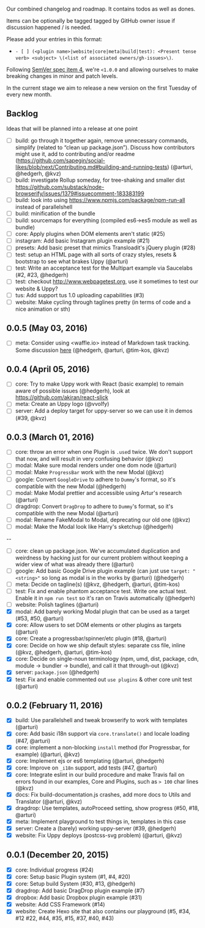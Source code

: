 Our combined changelog and roadmap. It contains todos as well as dones.

Items can be optionally be tagged tagged by GitHub owner issue if discussion
happened / is needed.

Please add your entries in this format:

 - `- [ ] (<plugin name>|website|core|meta|build|test): <Present tense verb> <subject> \(<list of associated owners/gh-issues>\)`.

Following [SemVer spec item 4](http://semver.org/#spec-item-4),
we're `<1.0.0` and allowing ourselves to make breaking changes in minor
and patch levels.

In the current stage we aim to release a new version on the
first Tuesday of every new month.

## Backlog

Ideas that will be planned into a release at one point

- [ ] build: go through it together again, remove unnecessary commands, simplify (related to “clean up package.json”). Discuss how contributors might use it, add to contributing and/or readme (https://github.com/sapegin/social-likes/blob/next/Contributing.md#building-and-running-tests) (@arturi, @hedgerh, @kvz)
- [ ] build: investigate Rollup someday, for tree-shaking and smaller dist https://github.com/substack/node-browserify/issues/1379#issuecomment-183383199
- [ ] build: look into using https://www.npmjs.com/package/npm-run-all instead of parallelshell
- [ ] build: minification of the bundle
- [ ] build: sourcemaps for everything (compiled es6->es5 module as well as bundle)
- [ ] core: Apply plugins when DOM elements aren't static (#25)
- [ ] instagram: Add basic Instagram plugin example (#21)
- [ ] presets: Add basic preset that mimics Transloadit's jQuery plugin (#28)
- [ ] test: setup an HTML page with all sorts of crazy styles, resets & bootstrap to see what brakes Uppy (@arturi)
- [ ] test: Write an acceptance test for the Multipart example via Saucelabs (#2, #23, @hedgerh)
- [ ] test: checkout http://www.webpagetest.org, use it sometimes to test our website & Uppy?
- [ ] tus: Add support tus 1.0 uploading capabilities (#3)
- [ ] website: Make cycling through taglines pretty (in terms of code and a nice animation or sth)

## 0.0.5 (May 03, 2016)

- [ ] meta: Consider using <waffle.io> instead of Markdown task tracking. Some discussion [here](https://transloadit.slack.com/archives/general/p1455693654000062) (@hedgerh, @arturi, @tim-kos, @kvz)

## 0.0.4 (April 05, 2016)

- [ ] core: Try to make Uppy work with React (basic example) to remain aware of possible issues (@hedgerh),
look at https://github.com/akiran/react-slick
- [ ] meta: Create an Uppy logo (@vvolfy)
- [ ] server: Add a deploy target for uppy-server so we can use it in demos (#39, @kvz)

## 0.0.3 (March 01, 2016)

- [ ] core: throw an error when one Plugin is `.use`d twice. We don't support that now, and will result in very confusing behavior (@kvz)
- [ ] modal: Make sure modal renders under one dom node (@arturi)
- [ ] modal: Make `ProgressBar` work with the new Modal (@kvz)
- [ ] google: Convert `GoogleDrive` to adhere to `Dummy`'s format, so it's compatible with the new Modal (@hedgerh)
- [ ] modal: Make Modal prettier and accessible using Artur's research (@arturi)
- [ ] dragdrop: Convert `DragDrop` to adhere to `Dummy`'s format, so it's compatible with the new Modal (@arturi)
- [ ] modal: Rename FakeModal to Modal, deprecating our old one (@kvz)
- [ ] modal: Make the Modal look like Harry's sketchup  (@hedgerh)

-- 

- [ ] core: clean up package.json. We've accumulated duplication and weirdness by hacking just for our current problem without keeping a wider view of what was already there (@arturi)
- [ ] google: Add basic Google Drive plugin example (can just use `target: "<string>"` so long as modal is in the works by @arturi) (@hedgerh)
- [ ] meta: Decide on tagline(s) (@kvz, @hedgerh, @arturi, @tim-kos)
- [ ] test: Fix and enable phantom acceptance test. Write one actual test. Enable it in `npm run test` so it's ran on Travis automatically (@hedgerh)
- [ ] website: Polish taglines (@arturi)
- [x] modal: Add barely working Modal plugin that can be used as a target (#53, #50, @arturi)
- [x] core: Allow users to set DOM elements or other plugins as targets (@arturi)
- [x] core: Create a progressbar/spinner/etc plugin (#18, @arturi)
- [x] core: Decide on how we ship default styles: separate css file, inline (@kvz, @hedgerh, @arturi, @tim-kos)
- [x] core: Decide on single-noun terminology (npm, umd, dist, package, cdn, module -> bundler -> bundle), and call it that through-out (@kvz)
- [x] server: `package.json` (@hedgerh)
- [x] test: Fix and enable commented out `use plugins` & other core unit test (@arturi)

## 0.0.2 (February 11, 2016)

- [x] build: Use parallelshell and tweak browserify to work with templates (@arturi)
- [x] core: Add basic i18n support via `core.translate()` and locale loading (#47, @arturi)
- [x] core: implement a non-blocking `install` method (for Progressbar, for example)  (@arturi, @kvz)
- [x] core: Implement ejs or es6 templating (@arturi, @hedgerh)
- [x] core: Improve on `_i18n` support, add tests (#47, @arturi)
- [x] core: Integrate eslint in our build procedure and make Travis fail on errors found in our examples, Core and Plugins, such as `> 100` char lines (@kvz)
- [x] docs: Fix build-documentation.js crashes, add more docs to Utils and Translator (@arturi, @kvz)
- [x] dragdrop: Use templates, autoProceed setting, show progress (#50, #18, @arturi)
- [x] meta: Implement playground to test things in, templates in this case
- [x] server: Create a (barely) working uppy-server (#39, @hedgerh)
- [x] website: Fix Uppy deploys (postcss-svg problem) (@arturi, @kvz)

## 0.0.1 (December 20, 2015)

- [x] core: Individual progress (#24)
- [x] core: Setup basic Plugin system (#1, #4, #20)
- [x] core: Setup build System (#30, #13, @hedgerh)
- [x] dragdrop: Add basic DragDrop plugin example (#7)
- [x] dropbox: Add basic Dropbox plugin example (#31)
- [x] website: Add CSS Framework (#14)
- [x] website: Create Hexo site that also contains our playground (#5, #34, #12 #22, #44, #35, #15, #37, #40, #43)
